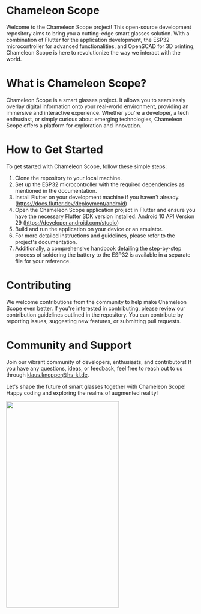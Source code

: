 # Chameleon Scope
Welcome to the Chameleon Scope project! This open-source development repository aims to bring you a cutting-edge smart glasses solution. With a combination of Flutter for the application development, the ESP32 microcontroller for advanced functionalities, and OpenSCAD for 3D printing, Chameleon Scope is here to revolutionize the way we interact with the world.

# What is Chameleon Scope?
Chameleon Scope is a smart glasses project. It allows you to seamlessly overlay digital information onto your real-world environment, providing an immersive and interactive experience. Whether you're a developer, a tech enthusiast, or simply curious about emerging technologies, Chameleon Scope offers a platform for exploration and innovation.

# How to Get Started
To get started with Chameleon Scope, follow these simple steps:
1. Clone the repository to your local machine.
2. Set up the ESP32 microcontroller with the required dependencies as mentioned in the documentation.
3. Install Flutter on your development machine if you haven't already. (https://docs.flutter.dev/deployment/android)
4. Open the Chameleon Scope application project in Flutter and ensure you have the necessary Flutter SDK version installed. Android 10 API Version 29 (https://developer.android.com/studio)
5. Build and run the application on your device or an emulator.
6. For more detailed instructions and guidelines, please refer to the project's documentation.
7. Additionally, a comprehensive handbook detailing the step-by-step process of soldering the battery to the ESP32 is available in a separate file for your reference.

# Contributing
We welcome contributions from the community to help make Chameleon Scope even better. If you're interested in contributing, please review our contribution guidelines outlined in the repository. You can contribute by reporting issues, suggesting new features, or submitting pull requests.

# Community and Support
Join our vibrant community of developers, enthusiasts, and contributors! If you have any questions, ideas, or feedback, feel free to reach out to us through klaus.knopper@hs-kl.de.

Let's shape the future of smart glasses together with Chameleon Scope! Happy coding and exploring the realms of augmented reality!

<img src="https://github.com/arhe42/Chameleon-Scope/assets/94597877/7fe77f4b-9efe-4258-ab36-44160ab87c03" width="300" height="550"/>
